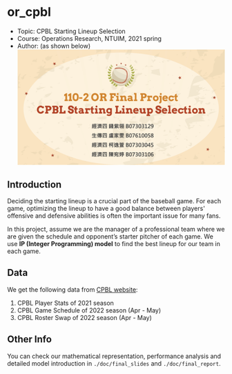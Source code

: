 # or_cpbl
- Topic: CPBL Starting Lineup Selection
- Course: Operations Research, NTUIM, 2021 spring
- Author: (as shown below)
![image](https://github.com/chiawen0104/or_cpbl/blob/main/doc/title.png)

## Introduction
Deciding the starting lineup is a crucial part of the baseball game. For each game, optimizing the lineup to have a good balance between players' offensive and defensive abilities is often the important issue for many fans.  

In this project, assume we are the manager of a professional team where we are given the schedule and opponent’s starter pitcher of each game. We use **IP (Integer Programming) model** to find the best lineup for our team in each game.

## Data
We get the following data from [CPBL website](https://www.cpbl.com.tw):
1. CPBL Player Stats of 2021 season
2. CPBL Game Schedule of 2022 season (Apr - May)
3. CPBL Roster Swap of 2022 season (Apr - May)

## Other Info
You can check our mathematical representation, performance analysis and detailed model introduction in `./doc/final_slides` and `./doc/final_report`.
